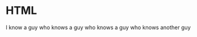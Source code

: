 # HTML
<!DOCTYPE html>
<html>
 <head>
  <title>Guy</title>
 </head>
 <body>
  <p>I know a guy who knows a guy who knows a guy who knows another guy</p>  
 </body>
</html>

